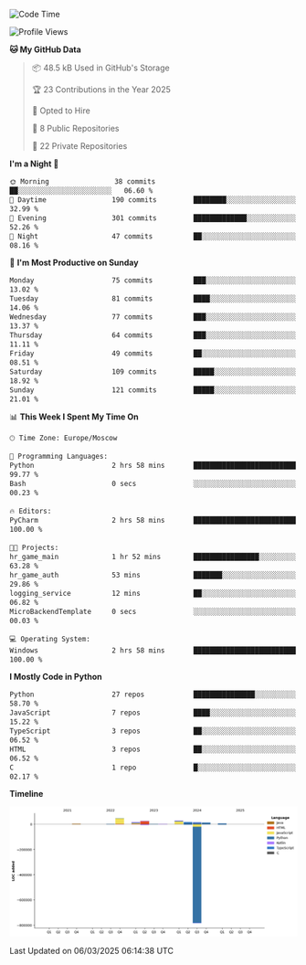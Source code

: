 <!--START_SECTION:waka-->
![Code Time](http://img.shields.io/badge/Code%20Time-613%20hrs%2046%20mins-blue)

![Profile Views](http://img.shields.io/badge/Profile%20Views-1-blue)

**🐱 My GitHub Data** 

> 📦 48.5 kB Used in GitHub's Storage 
 > 
> 🏆 23 Contributions in the Year 2025
 > 
> 💼 Opted to Hire
 > 
> 📜 8 Public Repositories 
 > 
> 🔑 22 Private Repositories 
 > 
**I'm a Night 🦉** 

```text
🌞 Morning                38 commits          ██░░░░░░░░░░░░░░░░░░░░░░░   06.60 % 
🌆 Daytime                190 commits         ████████░░░░░░░░░░░░░░░░░   32.99 % 
🌃 Evening                301 commits         █████████████░░░░░░░░░░░░   52.26 % 
🌙 Night                  47 commits          ██░░░░░░░░░░░░░░░░░░░░░░░   08.16 % 
```
📅 **I'm Most Productive on Sunday** 

```text
Monday                   75 commits          ███░░░░░░░░░░░░░░░░░░░░░░   13.02 % 
Tuesday                  81 commits          ████░░░░░░░░░░░░░░░░░░░░░   14.06 % 
Wednesday                77 commits          ███░░░░░░░░░░░░░░░░░░░░░░   13.37 % 
Thursday                 64 commits          ███░░░░░░░░░░░░░░░░░░░░░░   11.11 % 
Friday                   49 commits          ██░░░░░░░░░░░░░░░░░░░░░░░   08.51 % 
Saturday                 109 commits         █████░░░░░░░░░░░░░░░░░░░░   18.92 % 
Sunday                   121 commits         █████░░░░░░░░░░░░░░░░░░░░   21.01 % 
```


📊 **This Week I Spent My Time On** 

```text
🕑︎ Time Zone: Europe/Moscow

💬 Programming Languages: 
Python                   2 hrs 58 mins       █████████████████████████   99.77 % 
Bash                     0 secs              ░░░░░░░░░░░░░░░░░░░░░░░░░   00.23 % 

🔥 Editors: 
PyCharm                  2 hrs 58 mins       █████████████████████████   100.00 % 

🐱‍💻 Projects: 
hr_game_main             1 hr 52 mins        ████████████████░░░░░░░░░   63.28 % 
hr_game_auth             53 mins             ███████░░░░░░░░░░░░░░░░░░   29.86 % 
logging_service          12 mins             ██░░░░░░░░░░░░░░░░░░░░░░░   06.82 % 
MicroBackendTemplate     0 secs              ░░░░░░░░░░░░░░░░░░░░░░░░░   00.03 % 

💻 Operating System: 
Windows                  2 hrs 58 mins       █████████████████████████   100.00 % 
```

**I Mostly Code in Python** 

```text
Python                   27 repos            ███████████████░░░░░░░░░░   58.70 % 
JavaScript               7 repos             ████░░░░░░░░░░░░░░░░░░░░░   15.22 % 
TypeScript               3 repos             ██░░░░░░░░░░░░░░░░░░░░░░░   06.52 % 
HTML                     3 repos             ██░░░░░░░░░░░░░░░░░░░░░░░   06.52 % 
C                        1 repo              █░░░░░░░░░░░░░░░░░░░░░░░░   02.17 % 
```



**Timeline**

![Lines of Code chart](https://raw.githubusercontent.com/adlemx/adlemx/main/assets/bar_graph.png)


 Last Updated on 06/03/2025 06:14:38 UTC
<!--END_SECTION:waka-->
